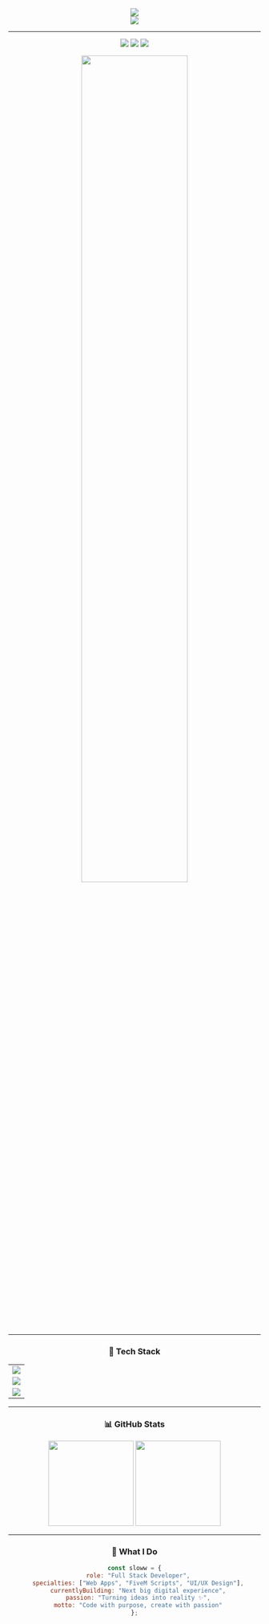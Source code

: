 <div align="center">
  <img src="https://capsule-render.vercel.app/api?type=waving&color=8B5CF6&height=200&section=header&text=Code%20•%20Create%20•%20Innovate&fontSize=32&fontColor=fff&animation=twinkling" />
</div>

<div align="center">
  <img src="https://readme-typing-svg.herokuapp.com?font=Fira+Code&weight=600&size=30&duration=2500&pause=800&color=8B5CF6&center=true&vCenter=true&width=700&lines=〉+I'm+Sloww+✨;〉+Full+Stack+Developer;〉+FiveM+Creator+%26+Scripter;〉+Crafting+Digital+Dreams+🚀" />
</div>

---

<p align="center">
  <img src="https://komarev.com/ghpvc/?username=slowwdown&color=8B5CF6&style=for-the-badge&label=Profile+Views" />
  <img src="https://img.shields.io/badge/Stack-Full%20Stack-7C3AED?style=for-the-badge" />
  <img src="https://img.shields.io/badge/Specialty-FiveM-6D28D9?style=for-the-badge" />
</p>

<div align="center">
  <img width="65%" src="https://github-readme-streak-stats.herokuapp.com?user=slowwdown&theme=dark&hide_border=true&background=0d1117&stroke=8B5CF6&ring=7C3AED&fire=A855F7&currStreakLabel=8B5CF6" />
</div>

---

<div align="center">

### 🧰 Tech Stack

<table align="center" cellpadding="10">
  <tr>
    <td><img src="https://skillicons.dev/icons?i=html,css,sass,js,ts,react&theme=dark" /></td>
  </tr>
  <tr>
    <td><img src="https://skillicons.dev/icons?i=nodejs,express,prisma,mysql,lua,nextjs&theme=dark" /></td>
  </tr>
  <tr>
    <td><img src="https://skillicons.dev/icons?i=tailwind,vite,figma,git,vscode,vercel&theme=dark" /></td>
  </tr>
</table>

</div>

---

<div align="center">

### 📊 GitHub Stats

<img height="170em" src="https://github-readme-stats.vercel.app/api?username=slowwdown&show_icons=true&theme=dark&include_all_commits=true&count_private=true&icon_color=8B5CF6&title_color=8B5CF6&text_color=C9D1D9&bg_color=0d1117&hide_border=true"/>
<img height="170em" src="https://github-readme-stats.vercel.app/api/top-langs/?username=slowwdown&layout=compact&theme=dark&title_color=8B5CF6&text_color=C9D1D9&bg_color=0d1117&hide_border=true"/>

</div>

---

<div align="center">

### 🌟 What I Do

```js
const sloww = {
  role: "Full Stack Developer",
  specialties: ["Web Apps", "FiveM Scripts", "UI/UX Design"],
  currentlyBuilding: "Next big digital experience",
  passion: "Turning ideas into reality ✨",
  motto: "Code with purpose, create with passion"
};
